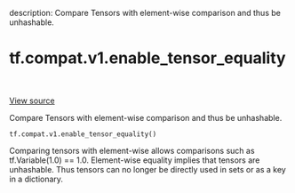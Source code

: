 description: Compare Tensors with element-wise comparison and thus be unhashable.

<div itemscope itemtype="http://developers.google.com/ReferenceObject">
<meta itemprop="name" content="tf.compat.v1.enable_tensor_equality" />
<meta itemprop="path" content="Stable" />
</div>

# tf.compat.v1.enable_tensor_equality

<!-- Insert buttons and diff -->

<table class="tfo-notebook-buttons tfo-api nocontent" align="left">

</table>

<a target="_blank" class="external" href="/code/stable/tensorflow/python/framework/ops.py">View source</a>



Compare Tensors with element-wise comparison and thus be unhashable.

<pre class="devsite-click-to-copy prettyprint lang-py tfo-signature-link">
<code>tf.compat.v1.enable_tensor_equality()
</code></pre>



<!-- Placeholder for "Used in" -->

Comparing tensors with element-wise allows comparisons such as
tf.Variable(1.0) == 1.0. Element-wise equality implies that tensors are
unhashable. Thus tensors can no longer be directly used in sets or as a key in
a dictionary.